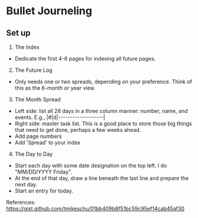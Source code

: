 # Bullet Journeling

## Set up

1. The Index
  * Dedicate the first 4-6 pages for indexing all future pages. 

2. The Future Log
  * Only needs one or two spreads, depending on your preference. Think of this as the 6-month or year view.
  
3. The Month Spread
  * Left side: list all 28 days in a three column manner: number, name, and events. E.g., |#|d|-------------------|
  * Right side: master task list. This is a good place to store those big things that need to get done, perhaps a few weeks ahead.
  * Add page numbers
  * Add 'Spread' to your index

4. The Day to Day
  * Start each day with some date designation on the top left. I do "MM/DD/YYYY Friday".
  * At the end of that day, draw a line beneath the last line and prepare the next day.
  * Start an entry for today.

  References:
  https://gist.github.com/tmikeschu/01bb409b8f51bc59c95ef14cab45af30